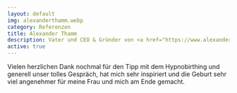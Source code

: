 ```yaml
---
layout: default
img: alexanderthamm.webp
category: Referenzen
title: Alexander Thamm
description: Vater und CEO & Gründer von <a href="https://www.alexanderthamm.com/" target="_blank">Alexander Thamm GmbH</a>
active: true
---
```


Vielen herzlichen Dank nochmal für den Tipp mit dem Hypnobirthing und generell unser tolles Gespräch, hat mich sehr inspiriert und die Geburt sehr viel angenehmer für meine Frau und mich am Ende gemacht.
